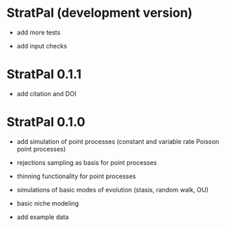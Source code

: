 # StratPal (development version)

* add more tests

* add input checks

# StratPal 0.1.1

* add citation and DOI

# StratPal 0.1.0

* add simulation of point processes (constant and variable rate Poisson point processes)

* rejections sampling as basis for point processes

* thinning functionality for point processes

* simulations of basic modes of evolution (stasis, random walk, OU)

* basic niche modeling

* add example data

